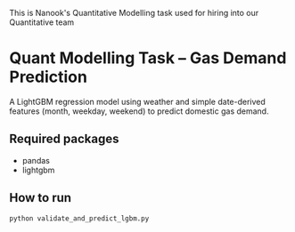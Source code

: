 This is Nanook's Quantitative Modelling task used for hiring into our Quantitative team

# Quant Modelling Task – Gas Demand Prediction

A LightGBM regression model using weather and simple date-derived features (month, weekday, weekend) to predict domestic gas demand.

## Required packages
- pandas
- lightgbm

## How to run
```bash
python validate_and_predict_lgbm.py

